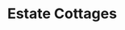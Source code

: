 ---
layout: location
keywords: homestays
title: Estate Cottages
cover_image: "/properties/Estate Cottages/1.webp"
images_src: Estate Cottages
price: ₹1,799
area: Coorg
rating: 5
description: Seeking a unique escape in Coorg? Look no further than Estate Cottages! Reviewers rave about these eco-friendly cottages nestled in the verdant hills. The A-frame design seamlessly blends with the environment, while the spacious living areas offer a haven for relaxation after a day of exploration. Breathtaking views grace the balconies, perfect for unwinding with a good book or simply soaking in the fresh mountain air. Estate Cottages promises a tranquil escape in the heart of Coorg. 
district: Coorg
total-occupancy: 10
rooms: 3
stay-type: Homestay
accomodation: [
    [2 Standard Rooms, 8, 4, shop],
    [1 Dormitory Room, 8, 4, house-door]
]
pricing: [
    [BASIC PACKAGE, 1799, Stay | Breakfast | Activities | Hi-tea | Veg Snacks],
]
ameneties: [
    [ fa-solid fa-utensils,Restaurant],
    [ fa-solid fa-plug-circle-plus,Power Backup],
    [ fa-solid fa-wifi, Wifi],
    [ fa-solid fa-square-parking,Parking],
    [ fa-solid fa-snowflake,Refrigerator],
    [ fa-solid fa-fan, Hair-dryer],
    [ fa-solid fa-clapperboard,Microwave],
    [ fa-solid fa-tower-observation ,Balcony],
    [ fa-solid fa-mug-hot,Kettle],
    [ fa-solid fa-mug-saucer,Cafeteria],
    [ fa-solid fa-smoking ,Smoking Area],
    [ fa-solid fa-shower,Shower],
    [ fa-solid fa-hot-tub-person,Hot Water],


]
activities: [ 
    [ fa-solid fa-fire,Bonfire & Music],
    [ fa-solid fa-person-walking,Nature Walk],
    [ fa-solid fa-person-walking,Estate Walk],
    [ fa-solid fa-hockey-puck,Carrom], 
    [ fa-solid fa-chess-knight,Chess], 
    [ fa-solid fa-spoon,Badminton], 
    [ fa-solid fa-futbol,Football], 
    [ fa-solid fa-baseball-bat-ball,Cricket], 
    [ fa-solid fa-stapler,Trampoline],
    [ fa-solid fa-dove,Bird Watch], 
    [ fa-solid fa-person-hiking,Trekking], 
    [ fa-solid fa-bicycle, Cycling]
]
locations: [
    Mullayangiri, Herekolale Lake,Bababhudhan,Jarree falls,
    ]
breakfast: [Neer Dosa, item2, item3, item4]
lunch: [item1, item2, item3, item4]
dinner: [item1, item2, item3, item4]
tnc: ["Yes","Yes","Yes", "Yes", 12:00PM-11:00AM]
---